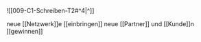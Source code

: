 ![[009-C1-Schreiben-T2#^4|^]]

neue [[Netzwerk]]e [[einbringen]] 
neue [[Partner]] und [[Kunde]]n [[gewinnen]]